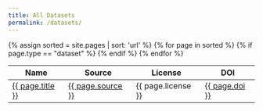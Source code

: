 ```yaml
---
title: All Datasets
permalink: /datasets/
---
```


<table class="table table-responsive table-striped">
<thead>
<tr>
<th>Name</th>
<th>Source</th>
<th>License</th>
<th>DOI</th>
</tr>
</thead>
<tbody>
{% assign sorted = site.pages | sort: 'url' %}
{% for page in sorted %}
{% if page.type == "dataset" %}
<tr>
  <td><a href="{{ page.url }}">{{ page.title }}</a></td>
  <td><a href="{{ site.baseurl}}/{{ page.source }}/">{{ page.source }}</a></td>
  <td>{{ page.license }}</td>
  <td><a href="http://dx.doi.org/{{ page.doi }}">{{ page.doi }}</a></td>
</tr>
{% endif %}
{% endfor %}
</tbody>
</table>
